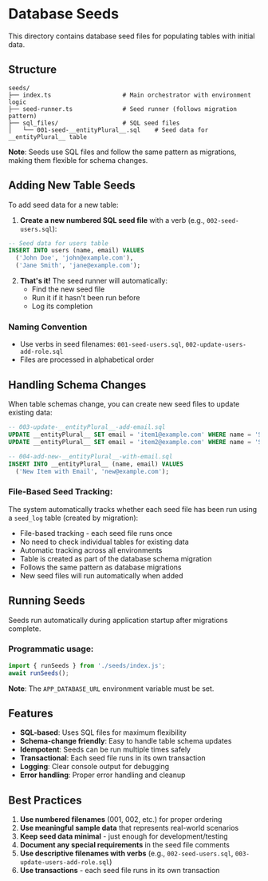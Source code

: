 # Database Seeds

This directory contains database seed files for populating tables with initial
data.

## Structure

```
seeds/
├── index.ts                    # Main orchestrator with environment logic
├── seed-runner.ts              # Seed runner (follows migration pattern)
├── sql_files/                  # SQL seed files
│   └── 001-seed-__entityPlural__.sql    # Seed data for __entityPlural__ table
```

**Note**: Seeds use SQL files and follow the same pattern as migrations, making
them flexible for schema changes.

## Adding New Table Seeds

To add seed data for a new table:

1. **Create a new numbered SQL seed file** with a verb (e.g.,
   `002-seed-users.sql`):

```sql
-- Seed data for users table
INSERT INTO users (name, email) VALUES
  ('John Doe', 'john@example.com'),
  ('Jane Smith', 'jane@example.com');
```

2. **That's it!** The seed runner will automatically:
   - Find the new seed file
   - Run it if it hasn't been run before
   - Log its completion

### Naming Convention

- Use verbs in seed filenames: `001-seed-users.sql`,
  `002-update-users-add-role.sql`
- Files are processed in alphabetical order

## Handling Schema Changes

When table schemas change, you can create new seed files to update existing
data:

```sql
-- 003-update-__entityPlural__-add-email.sql
UPDATE __entityPlural__ SET email = 'item1@example.com' WHERE name = 'Sample Item 1';
UPDATE __entityPlural__ SET email = 'item2@example.com' WHERE name = 'Sample Item 2';

-- 004-add-new-__entityPlural__-with-email.sql
INSERT INTO __entityPlural__ (name, email) VALUES
  ('New Item with Email', 'new@example.com');
```

### File-Based Seed Tracking:

The system automatically tracks whether each seed file has been run using a
`seed_log` table (created by migration):

- File-based tracking - each seed file runs once
- No need to check individual tables for existing data
- Automatic tracking across all environments
- Table is created as part of the database schema migration
- Follows the same pattern as database migrations
- New seed files will run automatically when added

## Running Seeds

Seeds run automatically during application startup after migrations complete.

### Programmatic usage:

```typescript
import { runSeeds } from './seeds/index.js';
await runSeeds();
```

**Note**: The `APP_DATABASE_URL` environment variable must be set.

## Features

- **SQL-based**: Uses SQL files for maximum flexibility
- **Schema-change friendly**: Easy to handle table schema updates
- **Idempotent**: Seeds can be run multiple times safely
- **Transactional**: Each seed file runs in its own transaction
- **Logging**: Clear console output for debugging
- **Error handling**: Proper error handling and cleanup

## Best Practices

1. **Use numbered filenames** (001, 002, etc.) for proper ordering
2. **Use meaningful sample data** that represents real-world scenarios
3. **Keep seed data minimal** - just enough for development/testing
4. **Document any special requirements** in the seed file comments
5. **Use descriptive filenames with verbs** (e.g., `002-seed-users.sql`,
   `003-update-users-add-role.sql`)
6. **Use transactions** - each seed file runs in its own transaction